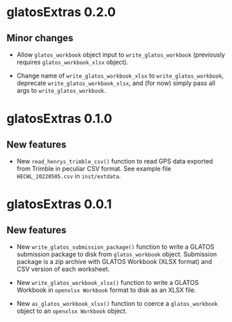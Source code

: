 # glatosExtras 0.2.0

## Minor changes

* Allow `glatos_workbook` object input to `write_glatos_workbook` 
  (previously requires `glatos_workbook_xlsx` object).
  
* Change name of `write_glatos_workbook_xlsx` to `write_glatos_workbook`, 
  deprecate `write_glatos_workbook_xlsx`, and (for now) simply pass all args 
  to `write_glatos_workbook`.


# glatosExtras 0.1.0

## New features

* New `read_henrys_trimble_csv()` function to read GPS data exported from Trimble in peculiar CSV format. See example file `HECWL_20220505.csv` in `inst/extdata`.


# glatosExtras 0.0.1

## New features

* New `write_glatos_submission_package()` function to write a GLATOS submission package to disk from `glatos_workbook` object. Submission package is a zip archive with GLATOS Workbook (XLSX format) and CSV version of each worksheet.

* New `write_glatos_workbook_xlsx()` function to write a GLATOS Workbook in `openxlsx Workbook` format to disk as an XLSX file.

* New `as_glatos_workbook_xlsx()` function to coerce a `glatos_workbook` object to an `openxlsx Workbook` object. 


